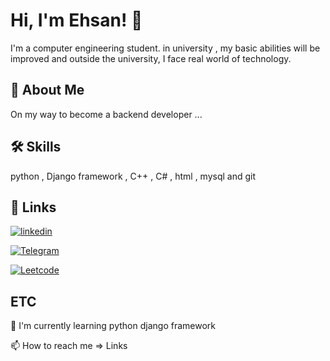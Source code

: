 
# Hi, I'm Ehsan! 👋

I'm a computer engineering student. in university , my basic abilities will be improved and outside the university, I face real world of technology.


## 🚀 About Me
On my way to become a backend developer ...


## 🛠 Skills
python , Django framework ,  C++ , C# , html , mysql and git

## 🔗 Links
[![linkedin](https://img.shields.io/badge/linkedin-0A66C2?style=for-the-badge&logo=linkedin&logoColor=white)](www.linkedin.com/in/ehsan-kholoosi)

[![Telegram](https://img.shields.io/badge/telegram-0A86C2?style=for-the-badge&logo=Telegram&logoColor=white)](t.me/im_eh_kh)


[![Leetcode](https://img.shields.io/badge/leetcode-8f1212?style=for-the-badge&logo=Leetcode&logoColor=white)](https://leetcode.com/ehsan-005)
## ETC

🧠 I'm currently learning python django framework

📫 How to reach me => Links
